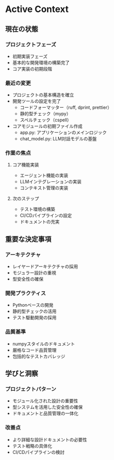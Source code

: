 # Active Context

## 現在の状態

### プロジェクトフェーズ
- 初期実装フェーズ
- 基本的な開発環境の構築完了
- コア実装の初期段階

### 最近の変更
- プロジェクトの基本構造を確立
- 開発ツールの設定を完了
  - コードフォーマッター（ruff, dprint, prettier）
  - 静的型チェック（mypy）
  - スペルチェック（cspell）
- コアモジュールの初期ファイル作成
  - app.py: アプリケーションのメインロジック
  - chat_model.py: LLM対話モデルの基盤

### 作業の焦点
1. コア機能実装
   - エージェント機能の実装
   - LLMインテグレーションの実装
   - コンテキスト管理の実装

2. 次のステップ
   - テスト環境の構築
   - CI/CDパイプラインの設定
   - ドキュメントの充実

## 重要な決定事項

### アーキテクチャ
- レイヤードアーキテクチャの採用
- モジュラー設計の重視
- 型安全性の確保

### 開発プラクティス
- Pythonベースの開発
- 静的型チェックの活用
- テスト駆動開発の採用

### 品質基準
- numpyスタイルのドキュメント
- 厳格なコード品質管理
- 包括的なテストカバレッジ

## 学びと洞察

### プロジェクトパターン
- モジュール化された設計の重要性
- 型システムを活用した安全性の確保
- ドキュメントと品質管理の一体化

### 改善点
- より詳細な設計ドキュメントの必要性
- テスト戦略の具体化
- CI/CDパイプラインの検討
